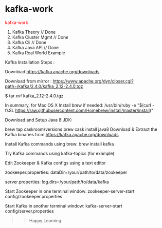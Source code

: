 # kafka-work

<font color="red"> kafka-work </font>

1. Kafka Theory // Done
2. Kafka Cluster Mgmt // Done
3. Kafka Cli  // Done
4. Kafka Java API // Done 
5. Kafka Real World Example


Kafka Installation Steps :


Download https://kafka.apache.org/downloads


Download from mirror : https://www.apache.org/dyn/closer.cgi?path=/kafka/2.4.0/kafka_2.12-2.4.0.tgz

$ tar xvf kafka_2.12-2.4.0.tgz


In summary, for Mac OS X
Install brew if needed: /usr/bin/ruby -e "$(curl -fsSL https://raw.githubusercontent.com/Homebrew/install/master/install)"

Download and Setup Java 8 JDK:

brew tap caskroom/versions
brew cask install java8
Download & Extract the Kafka binaries from https://kafka.apache.org/downloads

Install Kafka commands using brew: brew install kafka

Try Kafka commands using kafka-topics (for example)

Edit Zookeeper & Kafka configs using a text editor

zookeeper.properties: dataDir=/your/path/to/data/zookeeper

server.properties: log.dirs=/your/path/to/data/kafka

Start Zookeeper in one terminal window: zookeeper-server-start config/zookeeper.properties

Start Kafka in another terminal window: kafka-server-start config/server.properties


>> Happy Learning 
